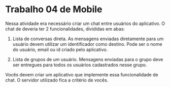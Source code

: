# Trabalho 04 de Mobile 
Nessa atividade era necessário criar um chat entre usuários do aplicativo. O chat de deveria ter 2 funcionalidades, divididas em abas:

1. Lista de conversas direta. As mensagens enviadas diretamente para um usuário devem utilizar um identificador como destino. Pode ser o nome do usuário, email ou id criado pelo aplicativo.

2. Lista de grupos de um usuário. Mensagens enviadas para o grupo deve ser entregues para todos os usuários cadastrados nesse grupo.

Vocês devem criar um aplicativo que implemente essa funcionalidade de chat. O servidor utilizado fica a critério de vocês.
